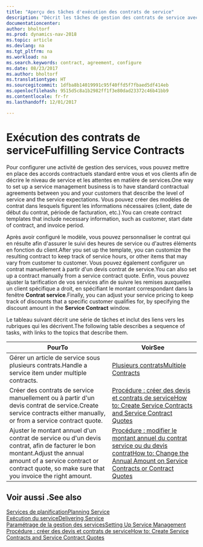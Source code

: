 ```yaml
---
title: "Aperçu des tâches d'exécution des contrats de service"
description: "Décrit les tâches de gestion des contrats de service avec les clients."
documentationcenter: 
author: bholtorf
ms.prod: dynamics-nav-2018
ms.topic: article
ms.devlang: na
ms.tgt_pltfrm: na
ms.workload: na
ms.search.keywords: contract, agreement, configure
ms.date: 08/23/2017
ms.author: bholtorf
ms.translationtype: HT
ms.sourcegitcommit: 1dfba8b14019991c95f40ffd5f7fbaed5df414eb
ms.openlocfilehash: 9515d5c8a1b2982ff1f3e80dad23372c46b41bb9
ms.contentlocale: fr-fr
ms.lasthandoff: 12/01/2017

---
```

# <a name="fulfilling-service-contracts"></a><span data-ttu-id="6c664-103">Exécution des contrats de service</span><span class="sxs-lookup"><span data-stu-id="6c664-103">Fulfilling Service Contracts</span></span> 
<span data-ttu-id="6c664-104">Pour configurer une activité de gestion des services, vous pouvez mettre en place des accords contractuels standard entre vous et vos clients afin de décrire le niveau de service et les attentes en matière de services.</span><span class="sxs-lookup"><span data-stu-id="6c664-104">One way to set up a service management business is to have standard contractual agreements between you and your customers that describe the level of service and the service expectations.</span></span> <span data-ttu-id="6c664-105">Vous pouvez créer des modèles de contrat dans lesquels figurent les informations nécessaires (client, date de début du contrat, période de facturation, etc.).</span><span class="sxs-lookup"><span data-stu-id="6c664-105">You can create contract templates that include necessary information, such as customer, start date of contract, and invoice period.</span></span>  
  
<span data-ttu-id="6c664-106">Après avoir configuré le modèle, vous pouvez personnaliser le contrat qui en résulte afin d'assurer le suivi des heures de service ou d'autres éléments en fonction du client.</span><span class="sxs-lookup"><span data-stu-id="6c664-106">After you set up the template, you can customize the resulting contract to keep track of service hours, or other items that may vary from customer to customer.</span></span> <span data-ttu-id="6c664-107">Vous pouvez également configurer un contrat manuellement à partir d'un devis contrat de service.</span><span class="sxs-lookup"><span data-stu-id="6c664-107">You can also set up a contract manually from a service contract quote.</span></span> <span data-ttu-id="6c664-108">Enfin, vous pouvez ajuster la tarification de vos services afin de suivre les remises auxquelles un client spécifique a droit, en spécifiant le montant correspondant dans la fenêtre **Contrat service**.</span><span class="sxs-lookup"><span data-stu-id="6c664-108">Finally, you can adjust your service pricing to keep track of discounts that a specific customer qualifies for, by specifying the discount amount in the **Service Contract** window.</span></span>  

<span data-ttu-id="6c664-109">Le tableau suivant décrit une série de tâches et inclut des liens vers les rubriques qui les décrivent.</span><span class="sxs-lookup"><span data-stu-id="6c664-109">The following table describes a sequence of tasks, with links to the topics that describe them.</span></span>   
  
|<span data-ttu-id="6c664-110">**Pour**</span><span class="sxs-lookup"><span data-stu-id="6c664-110">**To**</span></span>|<span data-ttu-id="6c664-111">**Voir**</span><span class="sxs-lookup"><span data-stu-id="6c664-111">**See**</span></span>|  
|------------|-------------|  
|<span data-ttu-id="6c664-112">Gérer un article de service sous plusieurs contrats.</span><span class="sxs-lookup"><span data-stu-id="6c664-112">Handle a service item under multiple contracts.</span></span> | [<span data-ttu-id="6c664-113">Plusieurs contrats</span><span class="sxs-lookup"><span data-stu-id="6c664-113">Multiple Contracts</span></span>](service-multiple-contracts.md)|  
|<span data-ttu-id="6c664-114">Créer des contrats de service manuellement ou à partir d'un devis contrat de service.</span><span class="sxs-lookup"><span data-stu-id="6c664-114">Create service contracts either manually, or from a service contract quote.</span></span>| [<span data-ttu-id="6c664-115">Procédure : créer des devis et contrats de service</span><span class="sxs-lookup"><span data-stu-id="6c664-115">How to: Create Service Contracts and Service Contract Quotes</span></span>](service-how-to-create-service-contracts-and-service-contract-quotes.md)|
|<span data-ttu-id="6c664-116">Ajuster le montant annuel d'un contrat de service ou d'un devis contrat, afin de facturer le bon montant.</span><span class="sxs-lookup"><span data-stu-id="6c664-116">Adjust the annual amount of a service contract or contract quote, so make sure that you invoice the right amount.</span></span>|[<span data-ttu-id="6c664-117">Procédure : modifier le montant annuel du contrat service ou du devis contrat</span><span class="sxs-lookup"><span data-stu-id="6c664-117">How to: Change the Annual Amount on Service Contracts or Contract Quotes</span></span>](service-how-to-change-the-annual-amount-on-service-contracts-or-contract-quotes.md)|

## <a name="see-also"></a><span data-ttu-id="6c664-118">Voir aussi .</span><span class="sxs-lookup"><span data-stu-id="6c664-118">See also</span></span>
[<span data-ttu-id="6c664-119">Services de planification</span><span class="sxs-lookup"><span data-stu-id="6c664-119">Planning Service</span></span>](service-plan-service.md)  
[<span data-ttu-id="6c664-120">Exécution du service</span><span class="sxs-lookup"><span data-stu-id="6c664-120">Delivering Service</span></span>](service-deliver-service.md)  
[<span data-ttu-id="6c664-121">Paramétrage de la gestion des services</span><span class="sxs-lookup"><span data-stu-id="6c664-121">Setting Up Service Management</span></span>](service-setup-service.md)  
[<span data-ttu-id="6c664-122">Procédure : créer des devis et contrats de service</span><span class="sxs-lookup"><span data-stu-id="6c664-122">How to: Create Service Contracts and Service Contract Quotes</span></span>](service-how-to-create-service-contracts-and-service-contract-quotes.md)  

